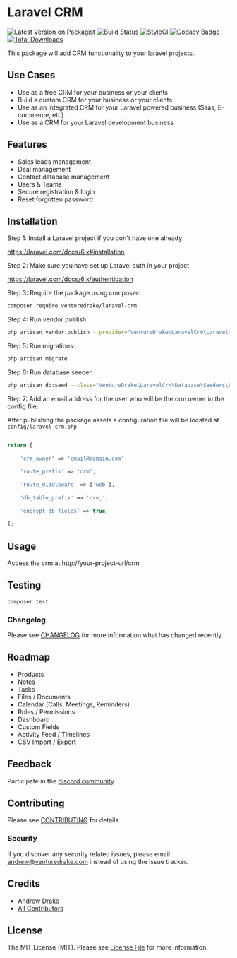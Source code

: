 # Laravel CRM

[![Latest Version on Packagist](https://img.shields.io/packagist/v/venturedrake/laravel-crm.svg?style=flat-square)](https://packagist.org/packages/venturedrake/laravel-crm)
[![Build Status](https://travis-ci.com/venturedrake/laravel-crm.svg?branch=master)](https://travis-ci.com/venturedrake/laravel-crm)
[![StyleCI](https://github.styleci.io/repos/291847143/shield?branch=master)](https://github.styleci.io/repos/291847143?branch=master)
[![Codacy Badge](https://api.codacy.com/project/badge/Grade/1946e83f51de4a0eb430a8e0a1aab3cf)](https://app.codacy.com/gh/venturedrake/laravel-crm?utm_source=github.com&utm_medium=referral&utm_content=venturedrake/laravel-crm&utm_campaign=Badge_Grade_Settings)
[![Total Downloads](https://img.shields.io/packagist/dt/venturedrake/laravel-crm.svg?style=flat-square)](https://packagist.org/packages/venturedrake/laravel-crm)

This package will add CRM functionality to your laravel projects.

## Use Cases

- Use as a free CRM for your business or your clients
- Build a custom CRM for your business or your clients
- Use as an integrated CRM for your Laravel powered business (Saas, E-commerce, etc)
- Use as a CRM for your Laravel development business

## Features

 - Sales leads management
 - Deal management
 - Contact database management
 - Users & Teams
 - Secure registration & login
 - Reset forgotten password

## Installation

Step 1: Install a Laravel project if you don't have one already

https://laravel.com/docs/6.x#installation

Step 2: Make sure you have set up Laravel auth in your project

https://laravel.com/docs/6.x/authentication

Step 3: Require the package using composer:

```bash
composer require venturedrake/laravel-crm
```

Step 4: Run vendor publish:

```bash
php artisan vendor:publish --provider="VentureDrake\LaravelCrm\LaravelCrmServiceProvider"
```

Step 5: Run migrations:

```bash
php artisan migrate
```

Step 6: Run database seeder:

```bash
php artisan db:seed --class="VentureDrake\LaravelCrm\Database\Seeders\LaravelCrmTablesSeeder"

```

Step 7: Add an email address for the user who will be the crm owner in the config file:

After publishing the package assets a configuration file will be located at <code>config/laravel-crm.php</code>

```php

return [
    
    'crm_owner' => 'email@domain.com',
    
    'route_prefix' => 'crm',
    
    'route_middleware' => ['web'],
    
    'db_table_prefix' => 'crm_',
    
    'encrypt_db_fields' => true,
    
];

```

## Usage

Access the crm at http://your-project-url/crm

## Testing

``` bash
composer test
```

### Changelog

Please see [CHANGELOG](CHANGELOG.md) for more information what has changed recently.

## Roadmap

 - Products
 - Notes
 - Tasks
 - Files / Documents
 - Calendar (Calls, Meetings, Reminders)
 - Roles / Permissions
 - Dashboard
 - Custom Fields
 - Activity Feed / Timelines
 - CSV Import / Export

## Feedback

Participate in the [discord community](https://discord.gg/rygVyyGSHj)

## Contributing

Please see [CONTRIBUTING](CONTRIBUTING.md) for details.

### Security

If you discover any security related issues, please email andrew@venturedrake.com instead of using the issue tracker.

## Credits

- [Andrew Drake](https://github.com/venturedrake)
- [All Contributors](../../contributors)

## License

The MIT License (MIT). Please see [License File](LICENSE.md) for more information.